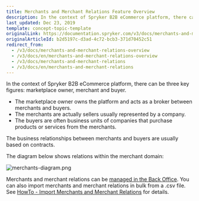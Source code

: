 ```yaml
---
title: Merchants and Merchant Relations Feature Overview
description: In the context of Spryker B2B eCommerce platform, there can be three key figures- marketplace owner, merchant, and buyer.
last_updated: Dec 23, 2019
template: concept-topic-template
originalLink: https://documentation.spryker.com/v3/docs/merchants-and-merchant-relations-overview
originalArticleId: b2d5197c-d3ad-4c72-bcb3-371d70452c51
redirect_from:
  - /v3/docs/merchants-and-merchant-relations-overview
  - /v3/docs/en/merchants-and-merchant-relations-overview
  - /v3/docs/merchants-and-merchant-relations
  - /v3/docs/en/merchants-and-merchant-relations
---
```


In the context of Spryker B2B eCommerce platform, there can be three key figures: marketplace owner, merchant and buyer.

* The marketplace owner owns the platform and acts as a broker between merchants and buyers.
* The merchants are actually sellers usually represented by a company.
* The buyers are often business units of companies that purchase products or services from the merchants.

The business relationships between merchants and buyers are usually based on contracts.

The diagram below shows relations within the merchant domain:

![merchants-diagram.png](https://spryker.s3.eu-central-1.amazonaws.com/docs/Features/Company+Account+Management/Merchants+and+Merchant+Relations/Merchants+and+Merchant+Relations+Feature+Overview/merchants-diagram.png) 

Merchants and merchant relations can be [managed in the Back Office](/docs/scos/user/back-office-user-guides/{{page.version}}/marketplace/marketplace.html). You can also import merchants and merchant relations in bulk from a .csv file. See [HowTo - Import Merchants and Merchant Relations](/docs/scos/dev/tutorials/{{page.version}}/howtos/feature-howtos/howto-import-merchants-and-merchant-relations.html) for details.
